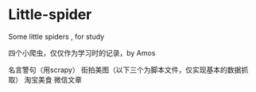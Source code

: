 # Little-spider
Some little spiders , for study

四个小爬虫，仅仅作为学习时的记录，by Amos

名言警句（用scrapy）
街拍美图（以下三个为脚本文件，仅实现基本的数据抓取）
淘宝美食
微信文章

